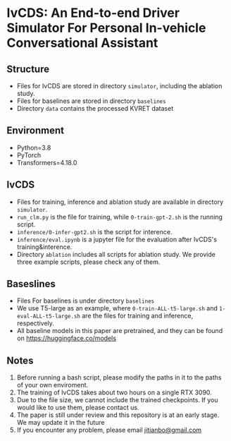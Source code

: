 # IvCDS: An End-to-end Driver Simulator For Personal In-vehicle Conversational Assistant

## Structure
- Files for IvCDS are stored in directory `simulator`, including the ablation study.
- Files for baselines are stored in directory `baselines`
- Directory `data` contains the processed KVRET dataset



## Environment
- Python=3.8
- PyTorch
- Transformers=4.18.0

## IvCDS
- Files for training, inference and ablation study are available  in directory `simulator`. 
- `run_clm.py` is the file for training, while `0-train-gpt-2.sh` is the running script.
- `inference/0-infer-gpt2.sh` is the script for interence.
- `inference/eval.ipynb` is a jupyter file for the evaluation after IvCDS's training&interence.
- Directory `ablation` includes all scripts for ablation study. We provide three example scripts, please check any of them. 



## Baseslines
- Files For baselines is under directory `baselines`
- We use T5-large as an example, where `0-train-ALL-t5-large.sh` and `1-eval-ALL-t5-large.sh` are the files for training and inference, respectively.
- All baseline models in this paper are pretrained, and they can be found on https://huggingface.co/models

## Notes
1. Before running a bash script, please modify the paths in it to the paths of your own enviroment.
2. The training of IvCDS takes about two hours on a single RTX 3090. 
3. Due to the file size, we cannot include the trained checkpoints. If you would like to use them, please contact us.
4. The paper is still under review and this repository is at an early stage. We may update it in the future
5. If you encounter any problem, please email jitianbo@gmail.com

